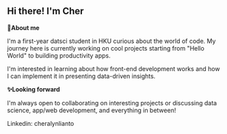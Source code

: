 ## Hi there! I'm Cher
**🍄About me**

I'm a first-year datsci student in HKU curious about the world of code.
My journey here is currently working on cool projects starting from "Hello World" to building productivity apps.

I'm interested in learning about how front-end development works and how I can implement it in presenting data-driven insights.

**✨Looking forward**


I'm always open to collaborating on interesting projects or discussing data science, app/web development, and everything in between!

Linkedin: cheralynlianto
